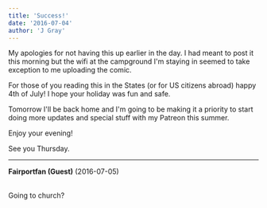 ```yaml
---
title: 'Success!'
date: '2016-07-04'
author: 'J Gray'
---
```


<p>My apologies for not having this up earlier in the day. I had meant to post it this morning but the wifi at the campground I'm staying in seemed to take exception to me uploading the comic. </p><p>For those of you reading this in the States (or for US citizens abroad) happy 4th of July! I hope your holiday was fun and safe.</p><p>Tomorrow I'll be back home and I'm going to be making it a priority to start doing more updates and special stuff with my Patreon this summer.</p><p>Enjoy your evening!</p><p>See you Thursday.</p>

---
**Fairportfan (Guest)** (2016-07-05)

<br> Going to church?

